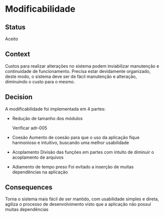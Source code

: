 
# Modificabilidade

## Status

Aceito

## Context

Custos para realizar alterações no sistema podem inviabilizar manutenção e continuidade de funcionamento. Precisa estar devidamente organizado, deste modo, o sistema deve ser de fácil manutenção e alteração, diminuindo o custo para o mesmo.

## Decision

A modificabilidade foi implementada em 4 partes:

* Redução de tamanho dos módulos

    Verificar adr-005
    
* Coesão
    Aumento de coesão para que o uso da aplicação fique harmonioso e intuitivo, buscando uma melhor usabilidade
* Acoplamento
    Divisão das funções em partes com intuito de diminuir o acoplamento de arquivos
* Adiamento de tempo preso
    Foi evitado a inserção de muitas dependências na aplicação

## Consequences

Torna o sistema mais fácil de ser mantido, com usabilidade simples e direta, agiliza o processo de desenvolvimento visto que a aplicação não possuí muitas dependências
